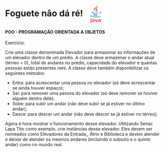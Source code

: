 # Foguete não dá ré! <img align="center" height="60" width="70" src="https://raw.githubusercontent.com/devicons/devicon/master/icons/java/java-original-wordmark.svg">

<h4>POO - PROGRAMAÇÃO ORIENTADA A OBJETOS </h4>

Exercicio:

Crie uma classe denominada Elevador para armazenar as informações de um elevador dentro de um prédio. A classe deve armazenar o andar atual (térreo = 0), total de andares no prédio, capacidade do elevador e quantas pessoas estão presentes nele. A classe deve também disponibilizar os seguintes métodos:

- Entra: para acrescentar uma pessoa no elevador (só deve acrescentar se ainda houver espaço);
- Sai: para remover uma pessoa do elevador (só deve remover se houver alguém dentro dele);
- Sobe: para subir um andar (não deve subir se já estiver no último andar);
- Desce: para descer um andar (não deve descer se já estiver no térreo);

Agora é hora mostrar o funcionamento desse elevador. Utilizando Senac Lapa Tito como exemplo, crie instâncias desse elevador. Eles devem ser nomeados como Elevadores da Entrada,, Átrio e Biblioteca e devem atender e deixar de atender os mesmos andares (incluindo o subsolo e o quinto andar) como no mundo real.
